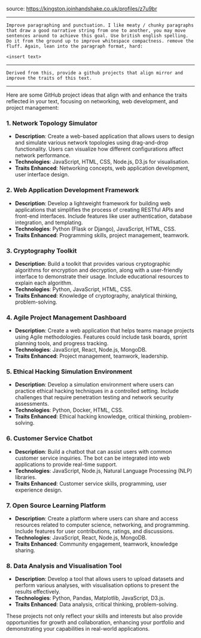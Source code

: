 source: https://kingston.joinhandshake.co.uk/profiles/z7u9br

---

```
Improve paragraphing and punctuation. I like meaty / chunky paragraphs that draw a good narrative string from one to another, you may move sentences around to achieve this goal. Use british english spelling. Do it from the ground up to improve whitespace compactness. remove the fluff. Again, lean into the paragraph format, hard:

<insert text>
```

---

```
Derived from this, provide a github projects that align mirror and improve the traits of this text.
```

---

Here are some GitHub project ideas that align with and enhance the traits reflected in your text, focusing on networking, web development, and project management:

### 1. **Network Topology Simulator**
   - **Description**: Create a web-based application that allows users to design and simulate various network topologies using drag-and-drop functionality. Users can visualize how different configurations affect network performance.
   - **Technologies**: JavaScript, HTML, CSS, Node.js, D3.js for visualisation.
   - **Traits Enhanced**: Networking concepts, web application development, user interface design.

### 2. **Web Application Development Framework**
   - **Description**: Develop a lightweight framework for building web applications that simplifies the process of creating RESTful APIs and front-end interfaces. Include features like user authentication, database integration, and templating.
   - **Technologies**: Python (Flask or Django), JavaScript, HTML, CSS.
   - **Traits Enhanced**: Programming skills, project management, teamwork.

### 3. **Cryptography Toolkit**
   - **Description**: Build a toolkit that provides various cryptographic algorithms for encryption and decryption, along with a user-friendly interface to demonstrate their usage. Include educational resources to explain each algorithm.
   - **Technologies**: Python, JavaScript, HTML, CSS.
   - **Traits Enhanced**: Knowledge of cryptography, analytical thinking, problem-solving.

### 4. **Agile Project Management Dashboard**
   - **Description**: Create a web application that helps teams manage projects using Agile methodologies. Features could include task boards, sprint planning tools, and progress tracking.
   - **Technologies**: JavaScript, React, Node.js, MongoDB.
   - **Traits Enhanced**: Project management, teamwork, leadership.

### 5. **Ethical Hacking Simulation Environment**
   - **Description**: Develop a simulation environment where users can practice ethical hacking techniques in a controlled setting. Include challenges that require penetration testing and network security assessments.
   - **Technologies**: Python, Docker, HTML, CSS.
   - **Traits Enhanced**: Ethical hacking knowledge, critical thinking, problem-solving.

### 6. **Customer Service Chatbot**
   - **Description**: Build a chatbot that can assist users with common customer service inquiries. The bot can be integrated into web applications to provide real-time support.
   - **Technologies**: JavaScript, Node.js, Natural Language Processing (NLP) libraries.
   - **Traits Enhanced**: Customer service skills, programming, user experience design.

### 7. **Open Source Learning Platform**
   - **Description**: Create a platform where users can share and access resources related to computer science, networking, and programming. Include features for user contributions, ratings, and discussions.
   - **Technologies**: JavaScript, React, Node.js, MongoDB.
   - **Traits Enhanced**: Community engagement, teamwork, knowledge sharing.

### 8. **Data Analysis and Visualisation Tool**
   - **Description**: Develop a tool that allows users to upload datasets and perform various analyses, with visualisation options to present the results effectively.
   - **Technologies**: Python, Pandas, Matplotlib, JavaScript, D3.js.
   - **Traits Enhanced**: Data analysis, critical thinking, problem-solving.

These projects not only reflect your skills and interests but also provide opportunities for growth and collaboration, enhancing your portfolio and demonstrating your capabilities in real-world applications.
